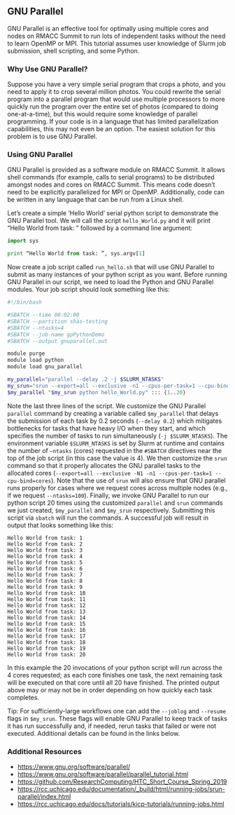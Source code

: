 ## GNU Parallel

GNU Parallel is an effective tool for optimally using multiple cores and nodes on RMACC Summit to run lots of independent tasks without the need to learn OpenMP or MPI. This tutorial assumes user knowledge of Slurm job submission, shell scripting, and some Python.

### Why Use GNU Parallel?

Suppose you have a very simple serial program that crops a photo, and you need to apply it to crop several million photos. You could rewrite the serial program into a parallel program that would use multiple processors to more quickly run the program over the entire set of photos (compared to doing one-at-a-time), but this would require some knowledge of parallel programming. If your code is in a language that has limited parallelization capabilities, this may not even be an option. The easiest solution for this problem is to use GNU Parallel.

### Using GNU Parallel

GNU Parallel is provided as a software module on RMACC Summit. It allows shell commands (for example, calls to serial programs) to be distributed amongst nodes and cores on RMACC Summit. This means code doesn’t need to be explicitly parallelized for MPI or OpenMP. Additionally, code can be written in any language that can be run from a Linux shell.

Let’s create a simple ‘Hello World’ serial python script to demonstrate the GNU Parallel tool. We will call the script `hello_World.py` and it will print “Hello World from task: ” followed by a command line argument:

```python
import sys

print “Hello World from task: ”, sys.argv[1]
```

Now create a job script called `run_hello.sh` that will use GNU Parallel to submit as many instances of your python script as you want. Before running GNU Parallel in our script, we need to load the Python and GNU Parallel modules. Your job script should look something like this:

```bash
#!/bin/bash

#SBATCH --time 00:02:00
#SBATCH --partition shas-testing
#SBATCH --ntasks=4
#SBATCH --job-name gpPythonDemo
#SBATCH --output gnuparallel.out

module purge
module load python
module load gnu_parallel

my_parallel="parallel --delay .2 -j $SLURM_NTASKS"
my_srun="srun --export=all --exclusive -n1 --cpus-per-task=1 --cpu-bind=cores"
$my_parallel "$my_srun python hello_World.py" ::: {1..20}
```

Note the last three lines of the script. We customize the GNU Parallel `parallel` command by creating a variable called `$my_parallel` that delays the submission of each task by 0.2 seconds (`--delay 0.2`) which mitigates bottlenecks for tasks that have heavy I/O when they start, and which specifies the number of tasks to run simultaneously (`-j $SLURM_NTASKS`). The environment variable `$SLURM_NTASKS` is set by Slurm at runtime and contains the number of `—ntasks` (cores) requested in the `#SBATCH` directives near the top of the job script (in this case the value is 4). We then customize the `srun` command so that it properly allocates the GNU parallel tasks to the allocated cores (`--export=all --exclusive -N1 -n1 --cpus-per-task=1 --cpu-bind=cores`). Note that the use of `srun` will also ensure that GNU parallel runs properly for cases where we request cores across multiple nodes (e.g., if we request `--ntasks=100`). Finally, we invoke GNU Parallel to run our python script 20 times using the customized `parallel` and `srun` commands we just created, `$my_parallel` and `$my_srun` respectively. Submitting this script via `sbatch` will run the commands. A successful job will result in output that looks something like this:

```
Hello World from task: 1
Hello World from task: 2
Hello World from task: 3
Hello World from task: 4
Hello World from task: 5
Hello World from task: 6
Hello World from task: 7
Hello World from task: 8
Hello World from task: 9
Hello World from task: 10
Hello World from task: 11
Hello World from task: 12
Hello World from task: 13
Hello World from task: 14
Hello World from task: 15
Hello World from task: 16
Hello World from task: 17
Hello World from task: 18
Hello World from task: 19
Hello World from task: 20
```

In this example the 20 invocations of your python script will run across the 4 cores requested; as each core finishes one task, the next remaining task will be executed on that core until all 20 have finished. The printed output above may or may not be in order depending on how quickly each task completes.

Tip: For sufficiently-large workflows one can add the `--joblog` and `--resume` flags in `$my_srun`. These flags will enable GNU Parallel to keep track of tasks it has run successfully and, if needed, rerun tasks that failed or were not executed. Additional details can be found in the links below. 

### **Additional Resources**

- https://www.gnu.org/software/parallel/
- https://www.gnu.org/software/parallel/parallel_tutorial.html
- https://github.com/ResearchComputing/HTC_Short_Course_Spring_2019
- https://rcc.uchicago.edu/documentation/_build/html/running-jobs/srun-parallel/index.html
- https://rcc.uchicago.edu/docs/tutorials/kicp-tutorials/running-jobs.html
